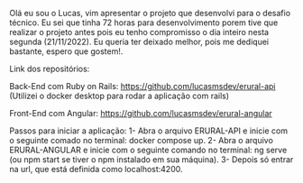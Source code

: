Olá eu sou o Lucas, vim apresentar o projeto que desenvolvi para o desafio técnico.
Eu sei que tinha 72 horas para desenvolvimento porem tive que realizar o projeto antes pois eu tenho compromisso o dia inteiro nesta segunda (21/11/2022).
Eu queria ter deixado melhor, pois me dediquei bastante, espero que gostem!.

Link dos repositórios: 

Back-End com Ruby on Rails:  https://github.com/lucasmsdev/erural-api
(Utilizei o docker desktop para rodar a aplicação com rails)

Front-End com Angular: https://github.com/lucasmsdev/erural-angular


Passos para iniciar a aplicação: 
1-	Abra o arquivo ERURAL-API e inicie com o seguinte comado no terminal: docker compose up.
2-	Abra o arquivo ERURAL-ANGULAR e inicie com o seguinte comando no terminal: ng serve (ou npm start se tiver o npm instalado em sua máquina).
3-	 Depois só entrar na url, que está definida como localhost:4200.
